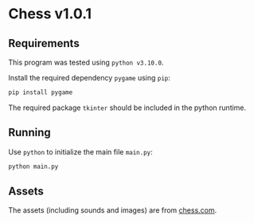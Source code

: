 # Chess v1.0.1
## Requirements
This program was tested using `python v3.10.0`.

Install the required dependency `pygame` using `pip`:

```bash
pip install pygame
```

The required package `tkinter` should be included in the python runtime.

## Running
Use `python` to initialize the main file `main.py`:

```bash
python main.py
```

## Assets
The assets (including sounds and images) are from [chess.com](https://chess.com).